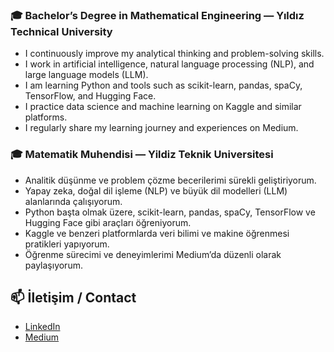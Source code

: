 ### 🎓 Bachelor’s Degree in Mathematical Engineering — Yıldız Technical University

- I continuously improve my analytical thinking and problem-solving skills.  
- I work in artificial intelligence, natural language processing (NLP), and large language models (LLM).  
- I am learning Python and tools such as scikit-learn, pandas, spaCy, TensorFlow, and Hugging Face.  
- I practice data science and machine learning on Kaggle and similar platforms.  
- I regularly share my learning journey and experiences on Medium.

### 🎓 Matematik Muhendisi — Yildiz Teknik Universitesi

- Analitik düşünme ve problem çözme becerilerimi sürekli geliştiriyorum.  
- Yapay zeka, doğal dil işleme (NLP) ve büyük dil modelleri (LLM) alanlarında çalışıyorum.  
- Python başta olmak üzere, scikit-learn, pandas, spaCy, TensorFlow ve Hugging Face gibi araçları öğreniyorum.  
- Kaggle ve benzeri platformlarda veri bilimi ve makine öğrenmesi pratikleri yapıyorum.  
- Öğrenme sürecimi ve deneyimlerimi Medium’da düzenli olarak paylaşıyorum.

  
## 📫 İletişim / Contact

- [LinkedIn](https://www.linkedin.com/in/zeynep-mert-38139a1b6/)  
- [Medium](https://medium.com/@zmertzeynep)
